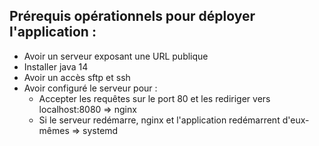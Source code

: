 ## Prérequis opérationnels pour déployer l'application :

- Avoir un serveur exposant une URL publique
- Installer java 14
- Avoir un accès sftp et ssh
- Avoir configuré le serveur pour :
  - Accepter les requêtes sur le port 80 et les rediriger vers localhost:8080 => nginx
  - Si le serveur redémarre, nginx et l'application redémarrent d'eux-mêmes => systemd